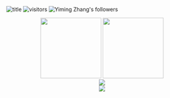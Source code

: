 ![title](https://img.shields.io/badge/GitHub-zlysm-brightgreen)
![visitors](https://komarev.com/ghpvc/?username=zlysm&color=yellow)
![Yiming Zhang's followers](https://img.shields.io/badge/dynamic/json?color=blue&label=Followers&query=%24.data.totalSubs&url=https%3A%2F%2Fapi.spencerwoo.com%2Fsubstats%2F%3Fsource%3Dgithub%26queryKey%3Dzlysm)

<div align="center">
<span>  </span>
<img height="160px" src="https://github-readme-stats.vercel.app/api?username=zlysm&theme=radical&count_private=true" /><span>  </span><img height="160px" src="https://github-readme-stats.vercel.app/api/top-langs/?username=zlysm&theme=radical&layout=compact" />
<span>  </span>
</div>

<div align="center">
    <img  src="https://github-readme-streak-stats.herokuapp.com/?user=zlysm&theme=dark" />
</div>

<div align="center">
    <img src="https://github-readme-activity-graph.cyclic.app/graph?username=zlysm&theme=react" />
</div>
